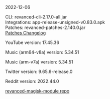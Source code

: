 2022-12-06
  
CLI: revanced-cli-2.17.0-all.jar  
Integrations: app-release-unsigned-v0.83.0.apk  
Patches: revanced-patches-2.140.0.jar  
[Patches Changelog](https://github.com/revanced/revanced-patches/releases/tag/v2.140.0)  

YouTube version: 17.45.36  

Music (arm64-v8a) version: 5.34.51  

Music (arm-v7a) version: 5.34.51  

Twitter version: 9.65.6-release.0  

Reddit version: 2022.44.0  

[revanced-magisk-module repo](https://github.com/j-hc/revanced-magisk-module)
